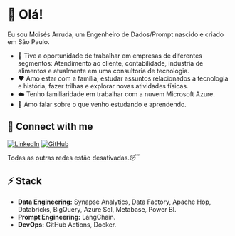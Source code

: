 # 👋 Olá!

Eu sou Moisés Arruda, um Engenheiro de Dados/Prompt nascido e criado em São Paulo. 

* 🔭 Tive a oportunidade de trabalhar em empresas de diferentes segmentos: Atendimento ao cliente, contabilidade, industria de alimentos e atualmente em uma consultoria de tecnologia. 
* ❤️ Amo estar com a família, estudar assuntos relacionados a tecnologia e história, fazer trilhas e explorar novas atividades físicas.
* ☁️ Tenho familiaridade em trabalhar com a nuvem Microsoft Azure.
* 💬 Amo falar sobre o que venho estudando e aprendendo.


## 🔗 Connect with me
[![LinkedIn](https://img.shields.io/badge/linkedin-%230077B5.svg?style=for-the-badge&logo=linkedin&logoColor=white)](https://www.linkedin.com/in/dataengineer-moisesarruda/)
[![GitHub](https://img.shields.io/badge/github-%23121011.svg?style=for-the-badge&logo=github&logoColor=white)](https://github.com/MoisesArruda)

Todas as outras redes estão desativadas.😴 

## ⚡ Stack

* **Data Engineering:** Synapse Analytics, Data Factory, Apache Hop, Databricks, BigQuery, Azure Sql, Metabase, Power BI.
* **Prompt Engineering:** LangChain. 
* **DevOps:** GitHub Actions, Docker.
